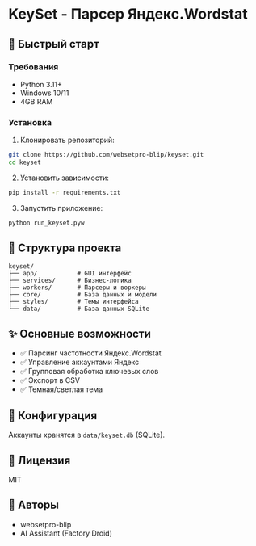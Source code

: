 ﻿# KeySet - Парсер Яндекс.Wordstat

## 🚀 Быстрый старт

### Требования
- Python 3.11+
- Windows 10/11
- 4GB RAM

### Установка

1. Клонировать репозиторий:
```bash
git clone https://github.com/websetpro-blip/keyset.git
cd keyset
```

2. Установить зависимости:
```bash
pip install -r requirements.txt
```

3. Запустить приложение:
```bash
python run_keyset.pyw
```

## 📁 Структура проекта

```
keyset/
├── app/           # GUI интерфейс
├── services/      # Бизнес-логика
├── workers/       # Парсеры и воркеры
├── core/          # База данных и модели
├── styles/        # Темы интерфейса
└── data/          # База данных SQLite
```

## ✨ Основные возможности

- ✅ Парсинг частотности Яндекс.Wordstat
- ✅ Управление аккаунтами Яндекс
- ✅ Групповая обработка ключевых слов
- ✅ Экспорт в CSV
- ✅ Темная/светлая тема

## 🔧 Конфигурация

Аккаунты хранятся в `data/keyset.db` (SQLite).

## 📝 Лицензия

MIT

## 👥 Авторы

- websetpro-blip
- AI Assistant (Factory Droid)
